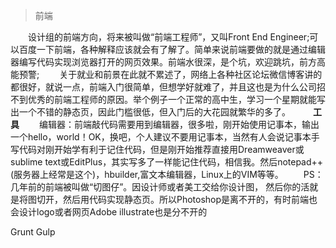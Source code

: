> 前端

　　设计组的前端方向，将来被叫做“前端工程师”，又叫Front End Engineer;可以百度一下前端，各种解释应该就会有了解了。简单来说前端要做的就是通过编辑器编写代码实现浏览器打开的网页效果。前端水很深，是个坑，欢迎跳坑，前方高能预警;
　　关于就业和前景在此就不累述了，网络上各种社区论坛微信博客讲的都很好，就说一点，前端入门很简单，但想学好就难了，并且这也是为什么公司招不到优秀的前端工程师的原因。举个例子一个正常的高中生，学习一个星期就能写出一个不错的静态页，因此门槛很低，但入门后的大花园就繁华的多了。
　　
**工具**
　　编辑器：前端敲代码需要用到编辑器，很多啦，刚开始使用记事本，输出一个hello，world！OK，换吧，个人建议不要用记事本，当然有人会说记事本手写代码对刚开始学有利于记住代码，但是刚开始推荐直接用Dreamweaver或sublime text或EditPlus，其实写多了一样能记住代码，相信我。然后notepad++(服务器上经常是这个)，hbuilder,富文本编辑器，Linux上的VIM等等。
　　PS：几年前的前端被叫做“切图仔”。因设计师或者美工交给你设计图，
然后你的活就是将图切开，然后用代码实现静态页。所以Photoshop是离不开的，有时前端也会设计logo或者网页Adobe illustrate也是分不开的










Grunt Gulp